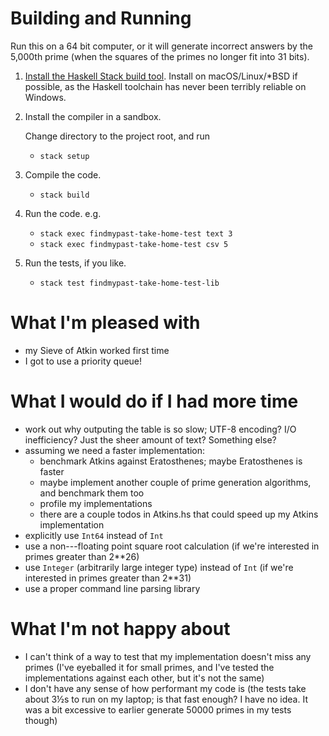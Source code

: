 # Building and Running

Run this on a 64 bit computer, or it will generate incorrect answers by the
5,000th prime (when the squares of the primes no longer fit into 31 bits).

1.  [Install the Haskell Stack build tool][stack]. Install on
    macOS/Linux/\*BSD if possible, as the Haskell toolchain has never been
    terribly reliable on Windows.

[stack]: https://docs.haskellstack.org/en/stable/README/

2.  Install the compiler in a sandbox.

    Change directory to the project root, and run

     *  `stack setup`

3.  Compile the code.

     *  `stack build`

4.  Run the code.   e.g.

     *  `stack exec findmypast-take-home-test text 3`
     *  `stack exec findmypast-take-home-test csv 5`

5.  Run the tests, if you like.

     *  `stack test findmypast-take-home-test-lib`


# What I'm pleased with

 *  my Sieve of Atkin worked first time
 *  I got to use a priority queue!


# What I would do if I had more time

 *  work out why outputing the table is so slow;  UTF-8 encoding?
    I/O inefficiency?   Just the sheer amount of text?   Something else?
 *  assuming we need a faster implementation:
     *  benchmark Atkins against Eratosthenes; maybe Eratosthenes is faster
     *  maybe implement another couple of prime generation algorithms,
        and benchmark them too
     *  profile my implementations
     *  there are a couple todos in Atkins.hs that could speed up my Atkins
        implementation
 *  explicitly use `Int64` instead of `Int`
 *  use a non---floating point square root calculation (if we're interested in
    primes greater than 2\*\*26)
 *  use `Integer` (arbitrarily large integer type) instead of `Int` (if we're
    interested in primes greater than 2\*\*31)
 *  use a proper command line parsing library


# What I'm not happy about

 *  I can't think of a way to test that my implementation doesn't miss any
    primes (I've eyeballed it for small primes, and I've tested the
    implementations against each other, but it's not the same)
 *  I don't have any sense of how performant my code is (the tests take about
    3½s to run on my laptop;  is that fast enough?   I have no idea.   It was a
    bit excessive to earlier generate 50000 primes in my tests though)
